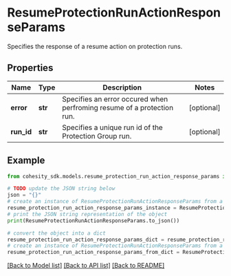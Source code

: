 # ResumeProtectionRunActionResponseParams

Specifies the response of a resume action on protection runs.

## Properties

Name | Type | Description | Notes
------------ | ------------- | ------------- | -------------
**error** | **str** | Specifies an error occured when perfroming resume of a protection run. | [optional] 
**run_id** | **str** | Specifies a unique run id of the Protection Group run. | [optional] 

## Example

```python
from cohesity_sdk.models.resume_protection_run_action_response_params import ResumeProtectionRunActionResponseParams

# TODO update the JSON string below
json = "{}"
# create an instance of ResumeProtectionRunActionResponseParams from a JSON string
resume_protection_run_action_response_params_instance = ResumeProtectionRunActionResponseParams.from_json(json)
# print the JSON string representation of the object
print(ResumeProtectionRunActionResponseParams.to_json())

# convert the object into a dict
resume_protection_run_action_response_params_dict = resume_protection_run_action_response_params_instance.to_dict()
# create an instance of ResumeProtectionRunActionResponseParams from a dict
resume_protection_run_action_response_params_from_dict = ResumeProtectionRunActionResponseParams.from_dict(resume_protection_run_action_response_params_dict)
```
[[Back to Model list]](../README.md#documentation-for-models) [[Back to API list]](../README.md#documentation-for-api-endpoints) [[Back to README]](../README.md)


